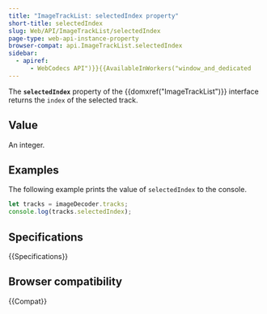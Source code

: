 ```yaml
---
title: "ImageTrackList: selectedIndex property"
short-title: selectedIndex
slug: Web/API/ImageTrackList/selectedIndex
page-type: web-api-instance-property
browser-compat: api.ImageTrackList.selectedIndex
sidebar:
  - apiref:
      - WebCodecs API")}}{{AvailableInWorkers("window_and_dedicated
---
```


The **`selectedIndex`** property of the {{domxref("ImageTrackList")}} interface returns the `index` of the selected track.

## Value

An integer.

## Examples

The following example prints the value of `selectedIndex` to the console.

```js
let tracks = imageDecoder.tracks;
console.log(tracks.selectedIndex);
```

## Specifications

{{Specifications}}

## Browser compatibility

{{Compat}}
